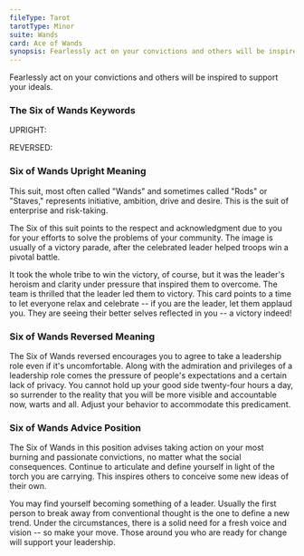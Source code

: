 ```yaml
---
fileType: Tarot
tarotType: Minor
suite: Wands
card: Ace of Wands
synopsis: Fearlessly act on your convictions and others will be inspired to support your ideals.
---
```

Fearlessly act on your convictions and others will be inspired to support your ideals.

### The Six of Wands Keywords

UPRIGHT: 

REVERSED: 

### Six of Wands Upright Meaning

This suit, most often called "Wands" and sometimes called "Rods" or "Staves," represents initiative, ambition, drive and desire. This is the suit of enterprise and risk-taking.

The Six of this suit points to the respect and acknowledgment due to you for your efforts to solve the problems of your community. The image is usually of a victory parade, after the celebrated leader helped troops win a pivotal battle.

It took the whole tribe to win the victory, of course, but it was the leader's heroism and clarity under pressure that inspired them to overcome. The team is thrilled that the leader led them to victory. This card points to a time to let everyone relax and celebrate -- if you are the leader, let them applaud you. They are seeing their better selves reflected in you -- a victory indeed!

### Six of Wands Reversed Meaning

The Six of Wands reversed encourages you to agree to take a leadership role even if it's uncomfortable. Along with the admiration and privileges of a leadership role comes the pressure of people's expectations and a certain lack of privacy. You cannot hold up your good side twenty-four hours a day, so surrender to the reality that you will be more visible and accountable now, warts and all. Adjust your behavior to accommodate this predicament.

### Six of Wands Advice Position

The Six of Wands in this position advises taking action on your most burning and passionate convictions, no matter what the social consequences. Continue to articulate and define yourself in light of the torch you are carrying. This inspires others to conceive some new ideas of their own.

You may find yourself becoming something of a leader. Usually the first person to break away from conventional thought is the one to define a new trend. Under the circumstances, there is a solid need for a fresh voice and vision -- so make your move. Those around you who are ready for change will support your leadership.